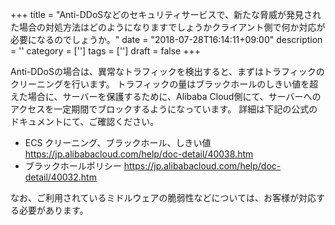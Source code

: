+++
title = "Anti-DDoSなどのセキュリティサービスで、新たな脅威が発見された場合の対処方法はどのようになりますでしょうかクライアント側で何か対応が必要になるのでしょうか。"
date = "2018-07-28T16:14:11+09:00"
description = ''
category = ['']
tags = ['']
draft = false
+++

Anti-DDoSの場合は、異常なトラフィックを検出すると、まずはトラフィックのクリーニングを行います。
トラフィックの量はブラックホールのしきい値を超えた場合に、サーバーを保護するために、Alibaba Cloud側にて、サーバーへのアクセスを一定期間でブロックするようになっています。
詳細は下記の公式のドキュメントにて、ご確認ください。
  - ECS クリーニング、ブラックホール、しきい値
    https://jp.alibabacloud.com/help/doc-detail/40038.htm
  - ブラックホールポリシー
    https://jp.alibabacloud.com/help/doc-detail/40032.htm

なお、ご利用されているミドルウェアの脆弱性などについては、お客様が対応する必要があります。


